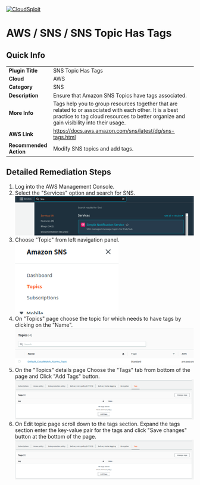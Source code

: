[![CloudSploit](https://cloudsploit.com/img/logo-new-big-text-100.png "CloudSploit")](https://cloudsploit.com)

# AWS / SNS / SNS Topic Has Tags

## Quick Info

| | |
|-|-|
| **Plugin Title** | SNS Topic Has Tags |
| **Cloud** | AWS |
| **Category** | SNS |
| **Description** | Ensure that Amazon SNS Topics have tags associated. |
| **More Info** | Tags help you to group resources together that are related to or associated with each other. It is a best practice to tag cloud resources to better organize and gain visibility into their usage. |
| **AWS Link** | https://docs.aws.amazon.com/sns/latest/dg/sns-tags.html |
| **Recommended Action** | Modify SNS topics and add tags. |

## Detailed Remediation Steps

1. Log into the AWS Management Console.
2. Select the "Services" option and search for SNS. </br> <img src="/resources/aws/sns/sns-topic-has-tags/step2.png"/>
3. Choose "Topic" from left navigation panel.</br> <img src="/resources/aws/sns/sns-topic-has-tags/step3.png"/>
4. On "Topics" page choose the topic for which needs to have tags by clicking on the "Name".</br> <img src="/resources/aws/sns/sns-topic-has-tags/step4.png"/>
5. On the "Topics" details page Choose the "Tags" tab from bottom of the page and Click "Add Tags" button.</br> <img src="/resources/aws/sns/sns-topic-has-tags/step5.png"/>
6. On Edit topic page scroll down to the tags section. Expand the tags section enter the key-value pair for the tags and click "Save changes" button at the bottom of the page. </br> <img src="/resources/aws/sns/sns-topic-has-tags/step5.png"/>



